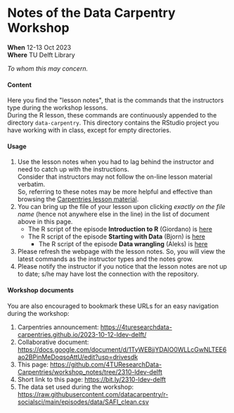# Notes of the Data Carpentry Workshop 

**When** 12-13 Oct 2023  
**Where** TU Delft Library

_To whom this may concern._ 

#### Content

Here you find the "lesson notes", that is the commands that the instructors type during the workshop lessons.  
During the R lesson, these commands are continuously appended to the directory `data-carpentry`.
This directory contains the RStudio project you have working with in class, except for empty directories.

#### Usage

1. Use the lesson notes when you had to lag behind the instructor and need to catch up with the instructions.  
Consider that instructors may not follow the on-line lesson material verbatim.  
So, referring to these notes may be more helpful and effective than browsing the [Carpentries lesson material](https://datacarpentry.org/r-socialsci/index.html).  
2. You can bring up the file of your lesson upon clicking _exactly on the file name_ (hence not anywhere else in the line) in the list of document above in this page.  
    * The R script of the episode **Introduction to R** (Giordano)  is [here](https://github.com/4TUResearchData-Carpentries/workshop_notes/blob/2310-ldev-delft/data-carpentry/script.R)
    * The R script of the episode **Starting with Data** (Bjorn) is [here](https://github.com/4TUResearchData-Carpentries/workshop_notes/blob/2310-ldev-delft/data-carpentry/scripts/start-data.R)
        * The R script of the episode **Data wrangling** (Aleks) is [here](https://github.com/4TUResearchData-Carpentries/workshop_notes/blob/2310-ldev-delft/data-carpentry/scripts/data-wrangling.R)
3. Please refresh the webpage with the lesson notes. So, you will view the latest commands as the instructor types and the notes grow.
4. Please notify the instructor if you notice that the lesson notes are not up to date; s/he may have lost the connection with the repository.

#### Workshop documents
You are also encouraged to bookmark these URLs for an easy navigation during the workshop:

1. Carpentries announcement: https://4turesearchdata-carpentries.github.io/2023-10-12-ldev-delft/
2. Collaborative document:  https://docs.google.com/document/d/1TyWEBjjYDAlO0WLLcGwNLTEE6ao2BPinMeDoqsoAttU/edit?usp=drivesdk
3. This page: https://github.com/4TUResearchData-Carpentries/workshop_notes/tree/2310-ldev-delft
4. Short link to this page: https://bit.ly/2310-ldev-delft
5. The data set used during the workshop: https://raw.githubusercontent.com/datacarpentry/r-socialsci/main/episodes/data/SAFI_clean.csv

